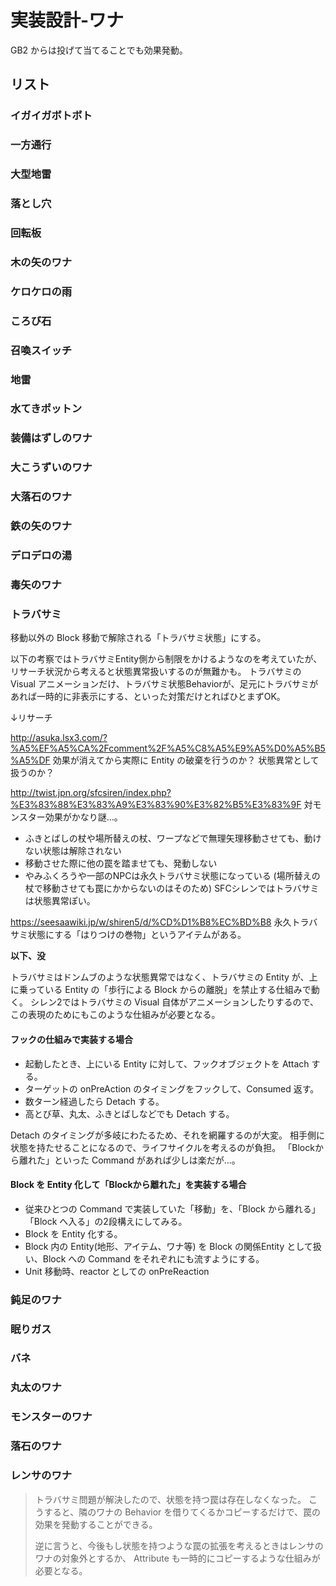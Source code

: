 実装設計-ワナ
==========

GB2 からは投げて当てることでも効果発動。

リスト
----------

### イガイガボトボト

### 一方通行

### 大型地雷

### 落とし穴

### 回転板

### 木の矢のワナ

### ケロケロの雨

### ころび石

### 召喚スイッチ

### 地雷

### 水てきポットン

### 装備はずしのワナ

### 大こうずいのワナ

### 大落石のワナ

### 鉄の矢のワナ

### デロデロの湯

### 毒矢のワナ

### トラバサミ
移動以外の Block 移動で解除される「トラバサミ状態」にする。

以下の考察ではトラバサミEntity側から制限をかけるようなのを考えていたが、リサーチ状況から考えると状態異常扱いするのが無難かも。
トラバサミの Visual アニメーションだけ、トラバサミ状態Behaviorが、足元にトラバサミがあれば一時的に非表示にする、といった対策だけとればひとまずOK。




↓リサーチ

http://asuka.lsx3.com/?%A5%EF%A5%CA%2Fcomment%2F%A5%C8%A5%E9%A5%D0%A5%B5%A5%DF
効果が消えてから実際に Entity の破棄を行うのか？
状態異常として扱うのか？

http://twist.jpn.org/sfcsiren/index.php?%E3%83%88%E3%83%A9%E3%83%90%E3%82%B5%E3%83%9F
対モンスター効果がかなり謎…。
- ふきとばしの杖や場所替えの杖、ワープなどで無理矢理移動させても、動けない状態は解除されない
- 移動させた際に他の罠を踏ませても、発動しない
- やみふくろうや一部のNPCは永久トラバサミ状態になっている (場所替えの杖で移動させても罠にかからないのはそのため)
SFCシレンではトラバサミは状態異常ぽい。

https://seesaawiki.jp/w/shiren5/d/%CD%D1%B8%EC%BD%B8
永久トラバサミ状態にする「はりつけの巻物」というアイテムがある。


**以下、没**

トラバサミはドンムブのような状態異常ではなく、トラバサミの Entity が、上に乗っている Entity の「歩行による Block からの離脱」を禁止する仕組みで動く。
シレン2ではトラバサミの Visual 自体がアニメーションしたりするので、この表現のためにもこのような仕組みが必要となる。

#### フックの仕組みで実装する場合

- 起動したとき、上にいる Entity に対して、フックオブジェクトを Attach する。
- ターゲットの onPreAction のタイミングをフックして、Consumed 返す。
- 数ターン経過したら Detach する。
- 高とび草、丸太、ふきとばしなどでも Detach する。

Detach のタイミングが多岐にわたるため、それを網羅するのが大変。
相手側に状態を持たせることになるので、ライフサイクルを考えるのが負担。
「Blockから離れた」といった Command があれば少しは楽だが…。

#### Block を Entity 化して「Blockから離れた」を実装する場合

- 従来ひとつの Command で実装していた「移動」を、「Block から離れる」「Block へ入る」の2段構えにしてみる。
- Block を Entity 化する。
- Block 内の Entity(地形、アイテム、ワナ等) を Block の関係Entity として扱い、Block への Command をそれぞれにも流すようにする。
- Unit 移動時、reactor としての onPreReaction






### 鈍足のワナ

### 眠りガス

### バネ

### 丸太のワナ

### モンスターのワナ

### 落石のワナ

### レンサのワナ

> トラバサミ問題が解決したので、状態を持つ罠は存在しなくなった。
> こうすると、隣のワナの Behavior を借りてくるかコピーするだけで、罠の効果を発動することができる。
>
> 逆に言うと、今後もし状態を持つような罠の拡張を考えるときはレンサのワナの対象外とするか、
> Attribute も一時的にコピーするような仕組みが必要となる。
